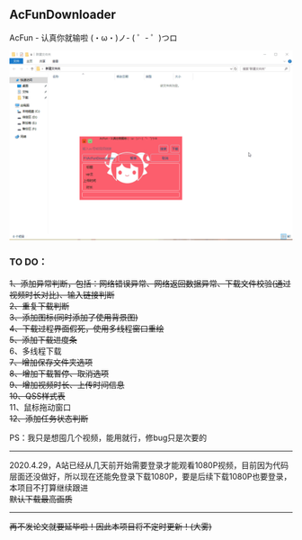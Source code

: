 ## AcFunDownloader
AcFun - 认真你就输啦 (・ω・)ノ- ( ゜- ゜)つロ
  
![demo](./demo.gif)
### TO DO：
~~1、添加异常判断，包括：网络错误异常、网络返回数据异常、下载文件校验(通过视频时长对比)、输入链接判断~~   
~~2、重复下载判断~~   
~~3、添加图标(同时添加了使用背景图)~~   
~~4、下载过程界面假死，使用多线程窗口重绘~~  
~~5、添加下载进度条~~   
6、多线程下载   
~~7、增加保存文件夹选项~~  
~~8、增加下载暂停、取消选项~~  
~~9、增加视频时长、上传时间信息~~  
~~10、QSS样式表~~  
11、鼠标拖动窗口  
~~12、添加任务状态判断~~
    
PS：我只是想囤几个视频，能用就行，修bug只是次要的  
***
2020.4.29，A站已经从几天前开始需要登录才能观看1080P视频，目前因为代码层面还没做好，所以现在还能免登录下载1080P，要是后续下载1080P也要登录，本项目不打算继续跟进   
~~默认下载最高画质~~  
***
~~再不发论文就要延毕啦！因此本项目将不定时更新！(大雾)~~
